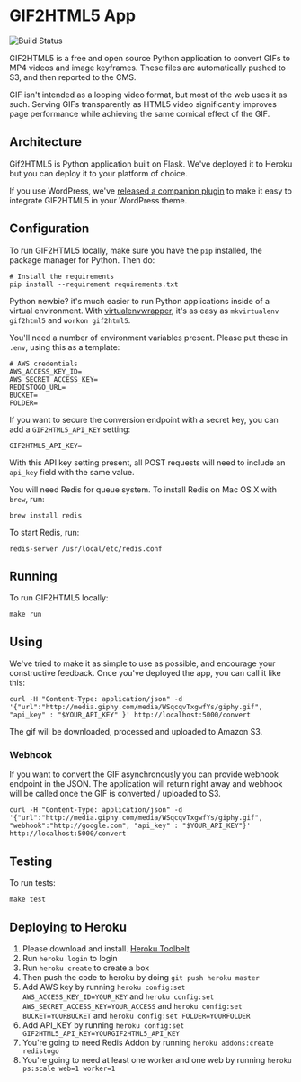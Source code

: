 GIF2HTML5 App
=============

![Build Status](https://magnum.travis-ci.com/fusioneng/gif2html5-app.svg?token=qjLxqTcR19p9TfqYJxuN&branch=master)

GIF2HTML5 is a free and open source Python application to convert GIFs to MP4 videos and image keyframes. These files are automatically pushed to S3, and then reported to the CMS.

GIF isn't intended as a looping video format, but most of the web uses it as such. Serving GIFs transparently as HTML5 video significantly improves page performance while achieving the same comical effect of the GIF.

## Architecture

Gif2HTML5 is Python application built on Flask. We've deployed it to Heroku but you can deploy it to your platform of choice.

If you use WordPress, we've [released a companion plugin](https://github.com/fusioneng/gif2html5-plugin/issues) to make it easy to integrate GIF2HTML5 in your WordPress theme.

## Configuration

To run GIF2HTML5 locally, make sure you have the `pip` installed, the package manager for Python. Then do:

```shell
# Install the requirements
pip install --requirement requirements.txt
```

Python newbie? it's much easier to run Python applications inside of a virtual environment. With [virtualenvwrapper](https://virtualenvwrapper.readthedocs.org/en/latest/#introduction), it's as easy as `mkvirtualenv gif2html5` and `workon gif2html5`.

You'll need a number of environment variables present. Please put these in `.env`, using this as a template:

```
# AWS credentials
AWS_ACCESS_KEY_ID=
AWS_SECRET_ACCESS_KEY=
REDISTOGO_URL=
BUCKET=
FOLDER=
```

If you want to secure the conversion endpoint with a secret key, you can add a `GIF2HTML5_API_KEY` setting:

```
GIF2HTML5_API_KEY=
```

With this API key setting present, all POST requests will need to include an `api_key` field with the same value.

You will need Redis for queue system. To install Redis on Mac OS X with `brew`, run:

```
brew install redis
```

To start Redis, run:

```
redis-server /usr/local/etc/redis.conf
```

## Running

To run GIF2HTML5 locally:

```shell
make run
```

## Using

We've tried to make it as simple to use as possible, and encourage your constructive feedback. Once you've deployed the app, you can call it like this:

```shell
curl -H "Content-Type: application/json" -d '{"url":"http://media.giphy.com/media/WSqcqvTxgwfYs/giphy.gif", "api_key" : "$YOUR_API_KEY" }' http://localhost:5000/convert
```

The gif will be downloaded, processed and uploaded to Amazon S3.

### Webhook

If you want to convert the GIF asynchronously you can provide webhook endpoint in the JSON. The application will return right away and webhook will be called once the GIF is converted / uploaded to S3.

```shell
curl -H "Content-Type: application/json" -d '{"url":"http://media.giphy.com/media/WSqcqvTxgwfYs/giphy.gif", "webhook":"http://google.com", "api_key" : "$YOUR_API_KEY"}' http://localhost:5000/convert

```

## Testing

To run tests:

```shell
make test
```

## Deploying to Heroku

1. Please download and install. [Heroku Toolbelt](https://devcenter.heroku.com/articles/getting-started-with-python#set-up)
2. Run `heroku login` to login
3. Run `heroku create` to create a box
4. Then push the code to heroku by doing `git push heroku master`
5. Add AWS key by running `heroku config:set AWS_ACCESS_KEY_ID=YOUR_KEY` and `heroku config:set AWS_SECRET_ACCESS_KEY=YOUR_ACCESS` and `heroku config:set BUCKET=YOURBUCKET` and `heroku config:set FOLDER=YOURFOLDER`
6. Add API_KEY by running `heroku config:set GIF2HTML5_API_KEY=YOURGIF2HTML5_API_KEY`
7. You're going to need Redis Addon by running `heroku addons:create redistogo`
8. You're going to need at least one worker and one web by running `heroku ps:scale web=1 worker=1`
